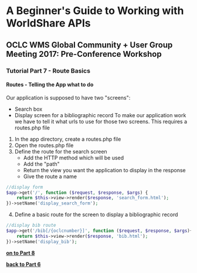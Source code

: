 # A Beginner's Guide to Working with WorldShare APIs
## OCLC WMS Global Community + User Group Meeting 2017: Pre-Conference Workshop
### Tutorial Part 7 - Route Basics

#### Routes - Telling the App what to do
Our application is supposed to have two "screens":
- Search box
- Display screen for a bibliographic record
To make our application work we have to tell it what urls to use for those two screens. This requires a routes.php file

1. In the app directory, create a routes.php file
2. Open the routes.php file
3. Define the route for the search screen
    - Add the HTTP method which will be used
    - Add the "path"
    - Return the view you want the application to display in the response
    - Give the route a name

```php
//display form
$app->get('/', function ($request, $response, $args) {
    return $this->view->render($response, 'search_form.html');
})->setName('display_search_form');
```
4. Define a basic route for the screen to display a bibliographic record

```php
//display bib route
$app->get('/bib[/{oclcnumber}]', function ($request, $response, $args){
    return $this->view->render($response, 'bib.html');
})->setName('display_bib');
```

**[on to Part 8](tutorial-08.md)**

**[back to Part 6](tutorial-06.md)**